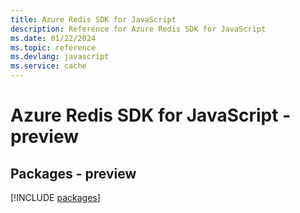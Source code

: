 ```yaml
---
title: Azure Redis SDK for JavaScript
description: Reference for Azure Redis SDK for JavaScript
ms.date: 01/22/2024
ms.topic: reference
ms.devlang: javascript
ms.service: cache
---
```

# Azure Redis SDK for JavaScript - preview
## Packages - preview
[!INCLUDE [packages](redis-index.md)]